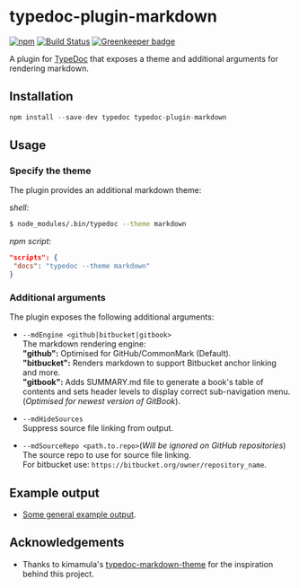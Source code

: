 # typedoc-plugin-markdown

[![npm](https://img.shields.io/npm/v/typedoc-plugin-markdown.svg)](https://www.npmjs.com/package/typedoc-plugin-markdown)
[![Build Status](https://travis-ci.org/tgreyjs/typedoc-plugin-markdown.svg?branch=master)](https://travis-ci.org/tgreyjs/typedoc-plugin-markdown)
[![Greenkeeper badge](https://badges.greenkeeper.io/tgreyjs/typedoc-plugin-markdown.svg)](https://greenkeeper.io/)

A plugin for [TypeDoc](https://github.com/TypeStrong/typedoc) that exposes a theme and additional arguments for rendering markdown.

## Installation

```javascript
npm install --save-dev typedoc typedoc-plugin-markdown
```

## Usage

### Specify the theme

The plugin provides an additional markdown theme:

*shell:*

```bash
$ node_modules/.bin/typedoc --theme markdown
```

*npm script:*

```json
"scripts": {
 "docs": "typedoc --theme markdown"
}
```

### Additional arguments

The plugin exposes the following additional arguments:

* `--mdEngine <github|bitbucket|gitbook>`\
 The markdown rendering engine:\
 **"github":** Optimised for GitHub/CommonMark (Default).\
 **"bitbucket":** Renders markdown to support Bitbucket anchor linking and more.\
 **"gitbook":** Adds SUMMARY.md file to generate a book's table of contents and sets header levels to display correct sub-navigation menu. (*Optimised for newest version of GitBook*).

* `--mdHideSources`\
  Suppress source file linking from output.

* `--mdSourceRepo <path.to.repo>`(*Will be ignored on GitHub repositories*)\
  The source repo to use for source file linking.\
  For bitbucket use: `https://bitbucket.org/owner/repository_name`.

## Example output

* [Some general example output](https://github.com/tgreyjs/typedoc-plugin-markdown/tree/master/examples/out/README.md).

## Acknowledgements

* Thanks to kimamula's [typedoc-markdown-theme](https://github.com/kimamula/typedoc-markdown-theme) for the inspiration behind this project.
